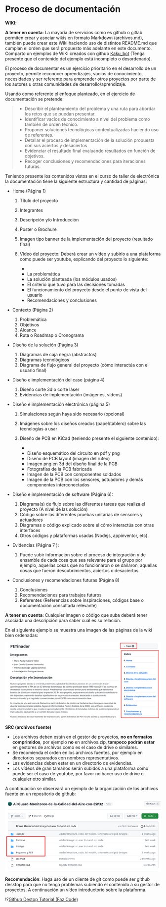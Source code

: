 # Proceso de documentación

**WIKI**:

**A tener en cuenta**: La mayoría de servicios como es github o gitlab permiten crear y asociar
wikis en formato Markdown (archivos.md), también puede crear este Wiki haciendo uso de distintos
README.md que cumplan el orden que será propuesto más adelante en este documento. Comparto un ejemplos
de WiKi creados con github [Kaku_bot](https://github.com/DonJoseGo/Kaku_Bot/wiki) (Tenga presente que
el contenido del ejemplo está incompleto o desordenado).

El proceso de documentar es un ejercicio prioritario en el desarrollo de un proyecto,
permite reconocer aprendizajes, vacíos de conocimiento, necesidades y ser
referente para emprender otros proyectos por parte de los autores u otras comunidades de desarrollo/aprendizaje.

Usando como referente el enfoque planteado, en el ejercicio de documentación
se pretende:

> * Describir el planteamiento del problema y una ruta para abordar los retos que se puedan presentar.
> * Identificar vacíos de conocimiento a nivel del problema como también de orden técnico.
> * Proponer soluciones tecnológicas contextualizadas haciendo uso de referentes.
> * Detallar el proceso de implementación de la solución propuesta con sus aciertos y desaciertos 
> * Evidenciar el resultado final evaluando resultados en función de objetivos.
> * Recoger conclusiones y recomendaciones para iteraciones futuras.

Teniendo presente los contenidos vistos en el curso de taller de electrónica la documentación
tiene la siguiente estructura y cantidad de páginas:

* Home (Página 1)

  1. Título del proyecto
  2. Integrantes
  3. Descripción y/o Introducción
  4. Poster o Brochure
  5. Imagen tipo banner de la implementación del proyecto (resultado final)
  6. Vídeo del proyecto: Deberá crear un vídeo y subirlo a una plataforma como puede ser youtube, explicando del proyecto lo siguiente:

      *
      * La problemática
      * La solución planteada (los módulos usados)
      * El criterio que tuvo para las decisiones tomadas
      * El funcionamiento del proyecto desde el punto de vista del usuario
      * Recomendaciones y conclusiones


* Contexto (Página 2)

  1. Problemática
  2. Objetivos
  3. Alcance
  4. Ruta o Roadmap o Cronograma

* Diseño de la solución (Página 3)

  1. Diagramas de caja negra (abstractos)
  2. Diagramas tecnológicos
  3. Diagrama de flujo general del proyecto (cómo interactúa con el usuario final)

* Diseño e implementación del case (página 4)

  1. Diseño corte 3d o corte láser
  2. Evidencias de implementación (imágenes, vídeos)

* Diseño e implementación electrónica (página 5)

  1. Simulaciones según haya sido necesario (opcional)
  2. Imágenes sobre los diseños creados (papel/tablero) sobre las tecnologías a usar
  3. Diseño de PCB en KiCad (teniendo presente el siguiente contenido):

      *
      * Diseño esquemático del circuito en pdf y png 
      * Diseño de PCB layout (imagen del ruteo)
      * Imagen png en 3d del diseño final de la PCB
      * Fotografías de la PCB fabricada
      * Imagen de la PCB con componentes soldados
      * Imagen de la PCB con los sensores, actuadores y demás componentes interconectados

* Diseño e implementación de software (Página 6):
  1. Diagrama(s) de flujo sobre las diferentes tareas que realiza el proyecto (A nivel de las solución)
  2. Código sobre las diferentes pruebas unitarias de sensores y actuadores
  3. Diagramas o código explicado sobre el cómo interactúa con otras interfaces
  4. Otros códigos y plataformas usadas (Nodejs, appinventor, etc).

* Evidencias (Página 7 ):
  1. Puede subir información sobre el proceso de integración y de ensamble de cada cosa que sea relevante para el grupo
  por ejemplo, aquellas cosas que no funcionaron o se dañaron, aquellas cosas que fueron descubrimientos, aciertos o desaciertos.
* Conclusiones y recomendaciones futuras (Página 8)
  1. Conclusiones
  2. Recomendaciones para trabajos futuros
  3. Referentes (Referencias sobre inspiraciones, códigos base o documentación consultada relevante)

**A tener en cuenta**: Cualquier imagen o código que suba deberá tener asociada una descripción para saber cuál es su relación.

En el siguiente ejemplo se muestra una imagen de las páginas de la wiki bien ordenadas:

![Wiki bien ordenada](img/design-process/docs/docs-wiki-sort.png)


**SRC (archivos fuente)**

* Los archivos deben están en el gestor de proyectos, **no en formatos comprimidos**, por ejemplo **no** en archivos.zip, **tampoco podrán estar** en gestores de archivos como es el caso de drive o similares.
* Se recomienda el orden en los archivos fuentes, por ejemplo en directorios separados con nombres representativos.
* Las evidencias deben estar en un directorio de evidencias.
* Los vídeos de gran tamaños serán subidos a una plataforma como puede ser el caso de youtube, por favor no hacer
uso de drive o cualquier otro similar.

A continuación se observará un ejemplo de la organización de los archivos fuente en un repositorio de github:

![Ejemplo de documentación](./img/design-process/docs/docs-src-example.png)


**Recomendación**: Haga uso de un cliente de git como puede ser github desktop para que no tenga problemas subiendo el contenido a su
gestor de proyectos. A continuación un vídeo introductorio sobre la plataforma.

!?[Github Destop Tutorial (Faz Code)](https://www.youtube.com/watch?v=TuOQBfhp-r0)


